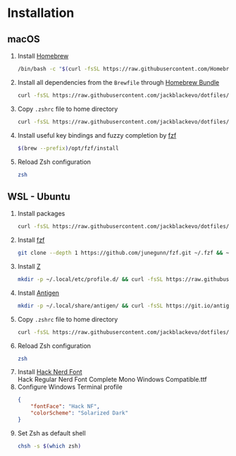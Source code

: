 # Installation

## macOS
1. Install [Homebrew](https://brew.sh/)
   ```bash
   /bin/bash -c "$(curl -fsSL https://raw.githubusercontent.com/Homebrew/install/master/install.sh)"
   ```
2. Install all dependencies from the `Brewfile` through [Homebrew Bundle](https://docs.brew.sh/Manpage#bundle-subcommand)
   ```bash
   curl -fsSL https://raw.githubusercontent.com/jackblackevo/dotfiles/master/macOS/Brewfile > /tmp/Brewfile && brew bundle --file /tmp/Brewfile ; rm /tmp/Brewfile
   ```
3. Copy `.zshrc` file to home directory
   ```bash
   curl -fsSL https://raw.githubusercontent.com/jackblackevo/dotfiles/master/macOS/.zshrc > ~/.zshrc
   ```
4. Install useful key bindings and fuzzy completion by [fzf](https://github.com/junegunn/fzf#using-homebrew-or-linuxbrew)
   ```bash
   $(brew --prefix)/opt/fzf/install
   ```
5. Reload Zsh configuration
   ```bash
   zsh
   ```

## WSL - Ubuntu
1. Install packages  
   ```bash
   curl -fsSL https://raw.githubusercontent.com/jackblackevo/dotfiles/master/Ubuntu/pkgs | xargs sudo apt install -y
   ```
2. Install [fzf](https://github.com/junegunn/fzf#using-git)  
   ```bash
   git clone --depth 1 https://github.com/junegunn/fzf.git ~/.fzf && ~/.fzf/install
   ```
3. Install [Z](https://github.com/rupa/z)  
   ```bash
   mkdir -p ~/.local/etc/profile.d/ && curl -fsSL https://raw.githubusercontent.com/rupa/z/master/z.sh > ~/.local/etc/profile.d/z.sh
   ```
4. Install [Antigen](https://github.com/zsh-users/antigen/wiki/Installation)  
   ```bash
   mkdir -p ~/.local/share/antigen/ && curl -fsSL https://git.io/antigen > ~/.local/share/antigen/antigen.zsh
   ```
5. Copy `.zshrc` file to home directory  
   ```bash
   curl -fsSL https://raw.githubusercontent.com/jackblackevo/dotfiles/master/Ubuntu/.zshrc > ~/.zshrc
   ```
6. Reload Zsh configuration  
   ```bash
   zsh
   ```
7. Install [Hack Nerd Font](https://www.nerdfonts.com/font-downloads)  
   Hack Regular Nerd Font Complete Mono Windows Compatible.ttf
8. Configure Windows Terminal profile
   ```json
   {
       "fontFace": "Hack NF",
       "colorScheme": "Solarized Dark"
   }
   ```
9. Set Zsh as default shell
   ```bash
   chsh -s $(which zsh)
   ```
